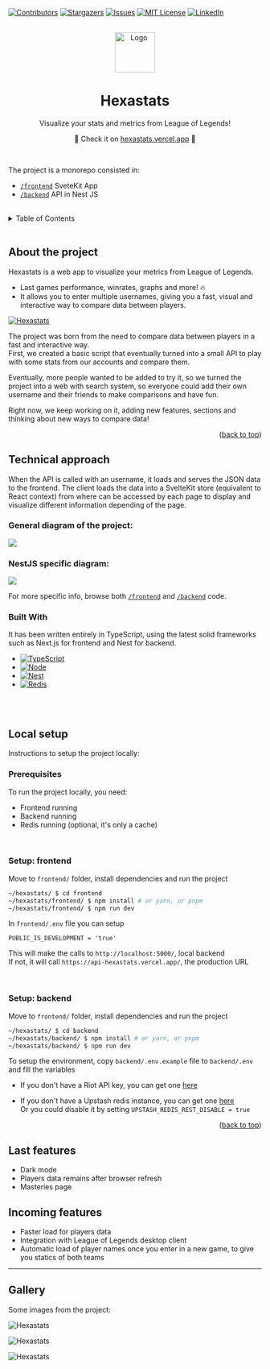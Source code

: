 <!-- Improved compatibility of back to top link: See: https://github.com/othneildrew/Best-README-Template/pull/73 -->
<a name="readme-top"></a>

<!-- PROJECT SHIELDS -->
[![Contributors][contributors-shield]][contributors-url]
[![Stargazers][stars-shield]][stars-url]
[![Issues][issues-shield]][issues-url]
[![MIT License][license-shield]][license-url]
[![LinkedIn][linkedin-shield]][linkedin-url]
<!-- ------------------------------------------------------------------------------------------------------------------------ -->


<!-- PROJECT LOGO -->
<br />
<div align="center">
    <img src="./frontend/public/images/logo.png" alt="Logo" width="80" height="80"/>
    <h1 align="center">Hexastats</h1>
    <p align="center">Visualize your stats and metrics from League of Legends!</p>
    <p align="center">🎉 Check it on <a href="https://hexastats.vercel.app" target="_blank">hexastats.vercel.app</a> 🎉</p>
</div>
<br/>

The project is a monorepo consisted in:

* [`/frontend`](https://github.com/dawichi/hexastats/tree/main/frontend)  SveteKit App
* [`/backend`](https://github.com/dawichi/hexastats/tree/main/backend) API in Nest JS
<!-- ------------------------------------------------------------------------------------------------------------------------ -->



<!-- TABLE OF CONTENTS -->
<br/>
<details>
  <summary>Table of Contents</summary>
  <ol>
    <li><a href="#about-the-project">About the project</a></li>
    <li>
      <a href="#technical-approach">Technical approach</a>
      <ul>
        <li><a href="#built-with">Built with</a></li>
      </ul>
    </li>
    <li>
      <a href="#local-setup">Local setup</a>
      <ul>
        <li><a href="#prerequisites">Prerequisites</a></li>
        <li><a href="#setup-frontend">Setup: frontend</a></li>
        <li><a href="#setup-backend">Setup: backend</a></li>
      </ul>
    </li>
    <li><a href="#gallery">Gallery</a></li>
  </ol>
</details>
<br/>
<!-- ------------------------------------------------------------------------------------------------------------------------ -->



<!-- ABOUT -->
## About the project

Hexastats is a web app to visualize your metrics from League of Legends.  
* Last games performance, winrates, graphs and more! 🔥  
* It allows you to enter multiple usernames, giving you a fast, visual and interactive way to compare data between players.

[![Hexastats][showcase-1]][hexastats-url]

The project was born from the need to compare data between players in a fast and interactive way.  
First, we created a basic script that eventually turned into a small API to play with some stats from our accounts and compare them.

Eventually, more people wanted to be added to try it, so we turned the project into a web with search system, so everyone could add their own username and their friends to make comparisons and have fun.

Right now, we keep working on it, adding new features, sections and thinking about new ways to compare data!

<p align="right">(<a href="#readme-top">back to top</a>)</p>
<!-- ------------------------------------------------------------------------------------------------------------------------ -->



<!-- BUILT WITH -->
## Technical approach
When the API is called with an username, it loads and serves the JSON data to the frontend. The client loads the data into a SvelteKit store (equivalent to React context) from where can be accessed by each page to display and visualize different information depending of the page.

### General diagram of the project:
![](frontend/static/images/diagram.png)

### NestJS specific diagram:
![](backend/backend-diagram.png)

For more specific info, browse both [`/frontend`](https://github.com/dawichi/hexastats/tree/main/frontend) and [`/backend`](https://github.com/dawichi/hexastats/tree/main/backend) code.

### Built With

It has been written entirely in TypeScript, using the latest solid frameworks such as Next.js for frontend and Nest for backend.

* [![TypeScript][TypeScript]][TypeScript-url]
* [![Node][Node.js]][Node-url]
* [![Nest][Nest.js]][Nest-url]
* [![Redis][Redis]][Redis-url]
<!-- ------------------------------------------------------------------------------------------------------------------------ -->



<!-- LOCAL SETUP -->
<br/>
<br/>

## Local setup

Instructions to setup the project locally:

### Prerequisites

To run the project locally, you need:

* Frontend running
* Backend running
* Redis running (optional, it's only a cache)

<br/>

### Setup: frontend

Move to `frontend/` folder, install dependencies and run the project
```sh
~/hexastats/ $ cd frontend
~/hexastats/frontend/ $ npm install # or yarn, or pnpm
~/hexastats/frontend/ $ npm run dev
```

In `frontend/.env` file you can setup
```env
PUBLIC_IS_DEVELOPMENT = 'true'
```
This will make the calls to `http://localhost:5000/`, local backend  
If not, it will call `https://api-hexastats.vercel.app/`, the production URL

<br/>

### Setup: backend

Move to `frontend/` folder, install dependencies and run the project
```sh
~/hexastats/ $ cd backend
~/hexastats/backend/ $ npm install # or yarn, or pnpm
~/hexastats/backend/ $ npm run dev
```

To setup the environment, copy `backend/.env.example` file to `backend/.env` and fill the variables

* If you don't have a Riot API key, you can get one [here](https://developer.riotgames.com/)

* If you don't have a Upstash redis instance, you can get one [here](https://upstash.com/)  
Or you could disable it by setting `UPSTASH_REDIS_REST_DISABLE = true`


<p align="right">(<a href="#readme-top">back to top</a>)</p>
<!-- ------------------------------------------------------------------------------------------------------------------------ -->

## Last features

* Dark mode
* Players data remains after browser refresh
* Masteries page

## Incoming features

* Faster load for players data
* Integration with League of Legends desktop client
* Automatic load of player names once you enter in a new game, to give you statics of both teams





---

## Gallery

Some images from the project:

![Hexastats][showcase-2]

![Hexastats][showcase-3]

![Hexastats][showcase-4]


<!-- ------------------------------------------------------------------------------------------------------------------------ -->
<!-- MARKDOWN LINKS & IMAGES -->
<!-- https://www.markdownguide.org/basic-syntax/#reference-style-links -->
[hexastats-url]: https://hexastats.vercel.app

<!-- HEADER STUFF -->
[contributors-shield]: https://img.shields.io/github/contributors/dawichi/hexastats.svg?style=for-the-badge
[contributors-url]: https://github.com/dawichi/hexastats/graphs/contributors
[forks-shield]: https://img.shields.io/github/forks/dawichi/hexastats.svg?style=for-the-badge
[forks-url]: https://github.com/dawichi/hexastats/network/members
[stars-shield]: https://img.shields.io/github/stars/dawichi/hexastats.svg?style=for-the-badge
[stars-url]: https://github.com/dawichi/hexastats/stargazers
[issues-shield]: https://img.shields.io/github/issues/dawichi/hexastats.svg?style=for-the-badge
[issues-url]: https://github.com/dawichi/hexastats/issues
[license-shield]: https://img.shields.io/github/license/dawichi/hexastats.svg?style=for-the-badge
[license-url]: https://github.com/dawichi/hexastats/blob/master/LICENSE
[linkedin-shield]: https://img.shields.io/badge/-LinkedIn-black.svg?style=for-the-badge&logo=linkedin&colorB=blue
[linkedin-url]: https://linkedin.com/in/dawichi

<!-- IMAGES -->
[showcase-1]: showcase.png
[showcase-2]: frontend/static/images/mastery.png
[showcase-3]: frontend/static/images/graphs.png
[showcase-4]: frontend/static/images/compare.png

<!-- TECH STACK -->
[TypeScript]: https://img.shields.io/github/languages/top/dawichi/hexastats?logo=typescript&logoColor=fff&style=for-the-badge
[TypeScript-url]: https://typescriptlang.org/
[Next.js]: https://img.shields.io/badge/next.js-000000?style=for-the-badge&logo=nextdotjs&logoColor=white
[Next-url]: https://nextjs.org/
[React.js]: https://img.shields.io/badge/React-20232A?style=for-the-badge&logo=react&logoColor=61DAFB
[React-url]: https://reactjs.org/
[Node.js]: https://img.shields.io/badge/Node-333?style=for-the-badge&logo=node.js&logoColor=43853d
[Node-url]: https://nodejs.org/
[Nest.js]: https://img.shields.io/badge/Nest-121212?style=for-the-badge&logo=nestjs&logoColor=ea2845
[Nest-url]: https://nestjs.com/
[Redis]: https://img.shields.io/badge/Redis-0f172a?style=for-the-badge&logo=redis&logoColor=ea2845
[Redis-url]: https://redis.io/
